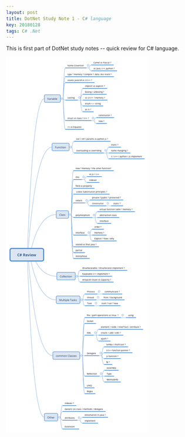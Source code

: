 ```yaml
---
layout: post
title: DotNet Study Note 1 - C# language
key: 20180128
tags: C# .Net 
---
```


This is first part of DotNet study notes -- quick review for C# language.

<a class="fabox" href="/assets/img/csharp/Csharp-review.png"><img src="/assets/img/csharp/Csharp-review.png" alt=""/></a>
